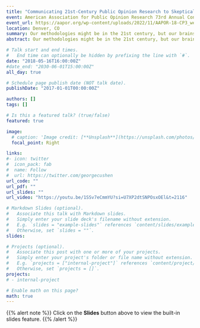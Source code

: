 ```yaml
---
title: "Communicating 21st-Century Public Opinion Research to Skeptical Stone-Age Brains"
event: American Association for Public Opinion Research 73rd Annual Conference
event_url: https://aapor.org/wp-content/uploads/2022/11/AAPOR-18-CP3_webFNL_1.pdf
location: Denver, CO
summary: Our methodologies might be in the 21st century, but our brains are still stuck in the caves. How do we communicate survey statistics to these hunks of meat? A plenary talk.
abstract: Our methodologies might be in the 21st century, but our brains are still stuck in the caves. How do we communicate survey statistics to these hunks of meat?

# Talk start and end times.
#   End time can optionally be hidden by prefixing the line with `#`.
date: "2018-05-16T16:00:00Z"
#date_end: "2030-06-01T15:00:00Z"
all_day: true

# Schedule page publish date (NOT talk date).
publishDate: "2017-01-01T00:00:00Z"

authors: []
tags: []

# Is this a featured talk? (true/false)
featured: true

image:
  # caption: 'Image credit: [**Unsplash**](https://unsplash.com/photos/bzdhc5b3Bxs)'
  focal_point: Right

links:
#- icon: twitter
#  icon_pack: fab
#  name: Follow
#  url: https://twitter.com/georgecushen
url_code: ""
url_pdf: ""
url_slides: ""
url_video: "https://youtu.be/1SSv7eCmmYU?si=U7XP2dtSNPOsxOEl&t=2116"

# Markdown Slides (optional).
#   Associate this talk with Markdown slides.
#   Simply enter your slide deck's filename without extension.
#   E.g. `slides = "example-slides"` references `content/slides/example-slides.md`.
#   Otherwise, set `slides = ""`.
slides: 

# Projects (optional).
#   Associate this post with one or more of your projects.
#   Simply enter your project's folder or file name without extension.
#   E.g. `projects = ["internal-project"]` references `content/project/deep-learning/index.md`.
#   Otherwise, set `projects = []`.
projects:
# - internal-project

# Enable math on this page?
math: true
---
```


{{% alert note %}}
Click on the **Slides** button above to view the built-in slides feature.
{{% /alert %}}


